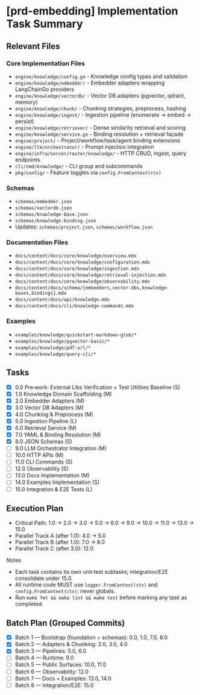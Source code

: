 # [prd-embedding] Implementation Task Summary

## Relevant Files

### Core Implementation Files

- `engine/knowledge/config.go` - Knowledge config types and validation
- `engine/knowledge/embedder/` - Embedder adapters wrapping LangChainGo providers
- `engine/knowledge/vectordb/` - Vector DB adapters (pgvector, qdrant, memory)
- `engine/knowledge/chunk/` - Chunking strategies, preprocess, hashing
- `engine/knowledge/ingest/` - Ingestion pipeline (enumerate → embed → persist)
- `engine/knowledge/retriever/` - Dense similarity retrieval and scoring
- `engine/knowledge/service.go` - Binding resolution + retrieval façade
- `engine/project/` - Project/workflow/task/agent binding extensions
- `engine/llm/orchestrator/` - Prompt injection integration
- `engine/infra/server/router/knowledge/` - HTTP CRUD, ingest, query endpoints
- `cli/cmd/knowledge/` - CLI group and subcommands
- `pkg/config/` - Feature toggles via `config.FromContext(ctx)`

### Schemas

- `schemas/embedder.json`
- `schemas/vectordb.json`
- `schemas/knowledge-base.json`
- `schemas/knowledge-binding.json`
- Updates: `schemas/project.json`, `schemas/workflow.json`

### Documentation Files

- `docs/content/docs/core/knowledge/overview.mdx`
- `docs/content/docs/core/knowledge/configuration.mdx`
- `docs/content/docs/core/knowledge/ingestion.mdx`
- `docs/content/docs/core/knowledge/retrieval-injection.mdx`
- `docs/content/docs/core/knowledge/observability.mdx`
- `docs/content/docs/schema/{embedders,vector-dbs,knowledge-bases,bindings}.mdx`
- `docs/content/docs/api/knowledge.mdx`
- `docs/content/docs/cli/knowledge-commands.mdx`

### Examples

- `examples/knowledge/quickstart-markdown-glob/*`
- `examples/knowledge/pgvector-basic/*`
- `examples/knowledge/pdf-url/*`
- `examples/knowledge/query-cli/*`

## Tasks

- [x] 0.0 Pre‑work: External Libs Verification + Test Utilities Baseline (S)
- [x] 1.0 Knowledge Domain Scaffolding (M)
- [x] 2.0 Embedder Adapters (M)
- [x] 3.0 Vector DB Adapters (M)
- [x] 4.0 Chunking & Preprocess (M)
- [x] 5.0 Ingestion Pipeline (L)
- [x] 6.0 Retrieval Service (M)
- [x] 7.0 YAML & Binding Resolution (M)
- [x] 8.0 JSON Schemas (S)
- [ ] 9.0 LLM Orchestrator Integration (M)
- [ ] 10.0 HTTP APIs (M)
- [ ] 11.0 CLI Commands (S)
- [ ] 12.0 Observability (S)
- [ ] 13.0 Docs Implementation (M)
- [ ] 14.0 Examples Implementation (S)
- [ ] 15.0 Integration & E2E Tests (L)

## Execution Plan

- Critical Path: 1.0 → 2.0 → 3.0 → 5.0 → 6.0 → 9.0 → 10.0 → 11.0 → 13.0 → 15.0
- Parallel Track A (after 1.0): 4.0 → 5.0
- Parallel Track B (after 1.0): 7.0 → 8.0
- Parallel Track C (after 3.0): 12.0

Notes

- Each task contains its own unit‑test subtasks; integration/E2E consolidate under 15.0.
- All runtime code MUST use `logger.FromContext(ctx)` and `config.FromContext(ctx)`; never globals.
- Run `make fmt && make lint && make test` before marking any task as completed.

## Batch Plan (Grouped Commits)

- [x] Batch 1 — Bootstrap (foundation + schemas): 0.0, 1.0, 7.0, 8.0
- [x] Batch 2 — Adapters & Chunking: 2.0, 3.0, 4.0
- [x] Batch 3 — Pipelines: 5.0, 6.0
- [ ] Batch 4 — Runtime: 9.0
- [ ] Batch 5 — Public Surfaces: 10.0, 11.0
- [ ] Batch 6 — Observability: 12.0
- [ ] Batch 7 — Docs + Examples: 13.0, 14.0
- [ ] Batch 8 — Integration/E2E: 15.0
